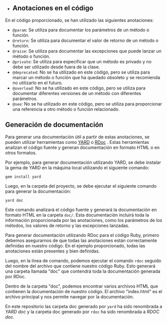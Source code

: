 
- ## Anotaciones en el código

En el código proporcionado, se han utilizado las siguientes anotaciones:
- `@param`: Se utiliza para documentar los parámetros de un método o función.
- `@return`: Se utiliza para documentar el valor de retorno de un método o función.
- `@raise`: Se utiliza para documentar las excepciones que puede lanzar un método o función.
- `@private`: Se utiliza para especificar que un método es privado y no debe ser utilizado desde fuera de la clase.
- `@deprecated`: No se ha utilizado en este código, pero se utiliza para marcar un método o función que ha quedado obsoleto y se recomienda no utilizarlo en el futuro.
- `@overload`: No se ha utilizado en este código, pero se utiliza para documentar diferentes versiones de un método con diferentes parámetros.
- `@see`: No se ha utilizado en este código, pero se utiliza para proporcionar una referencia a otro método o función relacionado.
## Generación de documentación

Para generar una documentación útil a partir de estas anotaciones, se pueden utilizar herramientas como [YARD](https://yardoc.org/)  o [RDoc](https://ruby.github.io/rdoc/) . Estas herramientas analizan el código fuente y generan documentación en formato HTML o en otros formatos.

Por ejemplo, para generar documentación utilizando YARD, se debe instalar la gema de YARD en la máquina local utilizando el siguiente comando:

```
gem install yard
```



Luego, en la carpeta del proyecto, se debe ejecutar el siguiente comando para generar la documentación:

```
yard doc
```



Este comando analizará el código fuente y generará la documentación en formato HTML en la carpeta `doc/`. Esta documentación incluirá toda la información proporcionada por las anotaciones, como los parámetros de los métodos, los valores de retorno y las excepciones lanzadas.

Para generar documentación utilizando RDoc para el código Ruby, primero debemos asegurarnos de que todas las anotaciones están correctamente definidas en nuestro código. En el ejemplo proporcionado, todas las anotaciones están presentes y bien definidas.

Luego, en la línea de comando, podemos ejecutar el comando ```rdoc``` seguido del nombre del archivo que contiene nuestro código Ruby. Esto generará una carpeta llamada "doc" que contendrá toda la documentación generada por RDoc.

Dentro de la carpeta "doc", podemos encontrar varios archivos HTML que contienen la documentación de nuestro código. El archivo "index.html" es el archivo principal y nos permite navegar por la documentación.

En este repositorio las carpeta doc generado por ```yard``` ha sido renombrada a _YARD doc_ y la carpeta doc generado por ```rdoc``` ha sido renombrada a _RDOC doc_.
